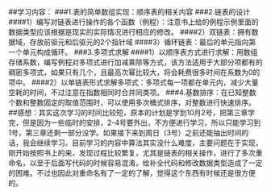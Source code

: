 ##学习内容：
###1.表的简单数组实现：顺序表的相关内容
###2.链表的设计
####1）编写对链表进行操作的各个函数（例程）：注意书上给的例程示例里面的数据类型应该根据是现实的实际情况进行相应的修改。
####2）双链表：拥有数据域，存放前驱元和后驱元的2个指针域
####3）循环链表：最后的单元指向第一个单元构成循环。
###3.多项式求解
####1）以顺序表方式进行求解：用数组存储系数，编写例程对多项式进行加减乘除等方式，该方法适用于大部分项都有的稠密多项式，如果只有几个，且最高次幂比较大，将会耗费很多时间在系数为0的项中。
####2）以单链表形式求解多项式：多项式每一项都在单元内，减少大量空耗的时间，不过注意在指数相同时合并同类项。
###4.基数排序：在已知整数个数和整数固定的取值范围时，可以使用多次桶式排序，对整数进行快速排序。
##感想：其实这次学习的时间比较短，原本的计划是学到10月2号，把第三章学完，但是因为一些临时的安排，2-4号要外出，不方便进行学习，所以只能学习到1号，第三章还剩一部分没学。如果接下来到周日（3号）之前还能抽出时间的话，我会继续学习。目前学习的内容中算法其实没什么难度，主要问题在于实现，刚开始按照书上的来，发现过程比较繁复，尤其是链表的相关操作，进行了多次重命名，以至于后面写代码的时候容易混淆，给补全代码和修改数据类型造成了一定的困难。不过也因此对重命名有了一定的了解，觉得这个东西有时候还是很方便的。

